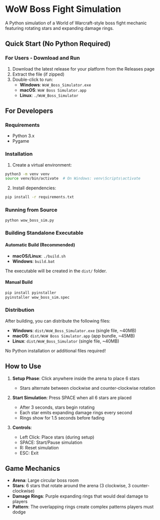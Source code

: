 # WoW Boss Fight Simulation

A Python simulation of a World of Warcraft-style boss fight mechanic featuring rotating stars and expanding damage rings.

## Quick Start (No Python Required)

### For Users - Download and Run
1. Download the latest release for your platform from the Releases page
2. Extract the file (if zipped)
3. Double-click to run:
   - **Windows**: `WoW_Boss_Simulator.exe`
   - **macOS**: `WoW Boss Simulator.app`
   - **Linux**: `./WoW_Boss_Simulator`

## For Developers

### Requirements
- Python 3.x
- Pygame

### Installation
1. Create a virtual environment:
```bash
python3 -m venv venv
source venv/bin/activate  # On Windows: venv\Scripts\activate
```

2. Install dependencies:
```bash
pip install -r requirements.txt
```

### Running from Source
```bash
python wow_boss_sim.py
```

### Building Standalone Executable

#### Automatic Build (Recommended)
- **macOS/Linux**: `./build.sh`
- **Windows**: `build.bat`

The executable will be created in the `dist/` folder.

#### Manual Build
```bash
pip install pyinstaller
pyinstaller wow_boss_sim.spec
```

### Distribution
After building, you can distribute the following files:
- **Windows**: `dist/WoW_Boss_Simulator.exe` (single file, ~40MB)
- **macOS**: `dist/WoW Boss Simulator.app` (app bundle, ~45MB)
- **Linux**: `dist/WoW_Boss_Simulator` (single file, ~40MB)

No Python installation or additional files required!

## How to Use

1. **Setup Phase**: Click anywhere inside the arena to place 6 stars
   - Stars alternate between clockwise and counter-clockwise rotation

2. **Start Simulation**: Press SPACE when all 6 stars are placed
   - After 3 seconds, stars begin rotating
   - Each star emits expanding damage rings every second
   - Rings show for 1.5 seconds before fading

3. **Controls**:
   - Left Click: Place stars (during setup)
   - SPACE: Start/Pause simulation
   - R: Reset simulation
   - ESC: Exit

## Game Mechanics

- **Arena**: Large circular boss room
- **Stars**: 6 stars that rotate around the arena (3 clockwise, 3 counter-clockwise)
- **Damage Rings**: Purple expanding rings that would deal damage to players
- **Pattern**: The overlapping rings create complex patterns players must dodge
